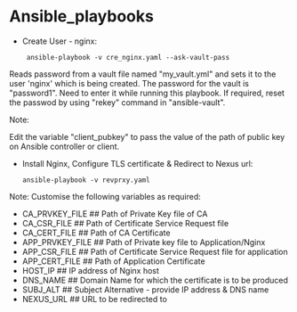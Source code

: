 # Ansible_playbooks


* Create User - nginx:

   ```
    ansible-playbook -v cre_nginx.yaml --ask-vault-pass
    ```

Reads password from a vault file named  "my_vault.yml" and sets it to the user 'nginx' which is being created. The password for the vault is "password1". Need to enter it while running this playbook. If required, reset the passwod by using "rekey" command in "ansible-vault". 

Note:

Edit the variable "client_pubkey" to pass the value of the path of public key on Ansible controller or client. 


* Install Nginx, Configure TLS certificate &  Redirect to Nexus url:

   ```
   ansible-playbook -v revprxy.yaml
   ```

Note:
Customise the following variables as required:
  - CA_PRVKEY_FILE          ## Path of Private Key file of CA 
  - CA_CSR_FILE             ## Path of Certificate Service Request file 
  - CA_CERT_FILE            ## Path of CA Certificate
  - APP_PRVKEY_FILE         ## Path of Private key file to Application/Nginx
  - APP_CSR_FILE            ## Path of Certificate Service Request file for application
  - APP_CERT_FILE           ## Path of Application Certificate 
  - HOST_IP                 ## IP address of Nginx host
  - DNS_NAME                ## Domain Name for which the certificate is to be produced
  - SUBJ_ALT                ## Subject Alternative - provide IP address & DNS name
  - NEXUS_URL               ## URL to be redirected to
